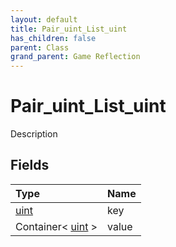 ```yaml
---
layout: default
title: Pair_uint_List_uint
has_children: false
parent: Class
grand_parent: Game Reflection
---
```

# Pair_uint_List_uint
Description 

## Fields

| Type | Name |
|:----------|:--------------|
| [uint](/riftbreaker-wiki/docs/game-reflection/components/uint/) | key |
| Container< [uint](/riftbreaker-wiki/docs/game-reflection/components/uint/) > | value |

